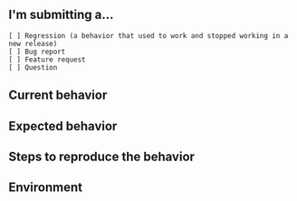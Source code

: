 ## I'm submitting a...
<!-- Check one of the following options with "x" -->
```
[ ] Regression (a behavior that used to work and stopped working in a new release)
[ ] Bug report  
[ ] Feature request
[ ] Question
```

## Current behavior


## Expected behavior


## Steps to reproduce the behavior


## Environment
